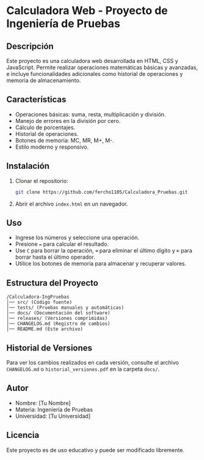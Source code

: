 # Calculadora Web - Proyecto de Ingeniería de Pruebas

## Descripción
Este proyecto es una calculadora web desarrollada en HTML, CSS y JavaScript. Permite realizar operaciones matemáticas básicas y avanzadas, e incluye funcionalidades adicionales como historial de operaciones y memoria de almacenamiento.

## Características
- Operaciones básicas: suma, resta, multiplicación y división.
- Manejo de errores en la división por cero.
- Cálculo de porcentajes.
- Historial de operaciones.
- Botones de memoria: MC, MR, M+, M-.
- Estilo moderno y responsivo.

## Instalación
1. Clonar el repositorio:
   ```bash
   git clone https://github.com/fercho1105/Calculadora_Pruebas.git
   ```
2. Abrir el archivo `index.html` en un navegador.

## Uso
- Ingrese los números y seleccione una operación.
- Presione `=` para calcular el resultado.
- Use `C` para borrar la operación, `⌫` para eliminar el último dígito y `⌦` para borrar hasta el último operador.
- Utilice los botones de memoria para almacenar y recuperar valores.

## Estructura del Proyecto
```
/Calculadora-IngPruebas
│── src/ (Código fuente)
│── tests/ (Pruebas manuales y automáticas)
│── docs/ (Documentación del software)
│── releases/ (Versiones comprimidas)
│── CHANGELOG.md (Registro de cambios)
│── README.md (Este archivo)
```

## Historial de Versiones
Para ver los cambios realizados en cada versión, consulte el archivo `CHANGELOG.md` o `historial_versiones.pdf` en la carpeta `docs/`.

## Autor
- Nombre: [Tu Nombre]
- Materia: Ingeniería de Pruebas
- Universidad: [Tu Universidad]

## Licencia
Este proyecto es de uso educativo y puede ser modificado libremente.

